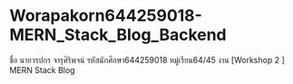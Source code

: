 # Worapakorn644259018-MERN_Stack_Blog_Backend
ชื่อ นายวรปกร จารุศิริพจน์ รหัสนักศึกษา644259018 หมู่เรียน64/45 งาน [Workshop 2 ] MERN Stack Blog